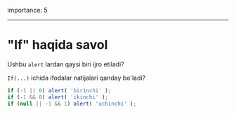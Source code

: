 importance: 5

---

# "If" haqida savol

Ushbu `alert` lardan qaysi biri ijro etiladi?

`If(...)` ichida ifodalar natijalari qanday bo'ladi?

```js
if (-1 || 0) alert( 'birinchi' );
if (-1 && 0) alert( 'ikinchi' );
if (null || -1 && 1) alert( 'uchinchi' );
```


